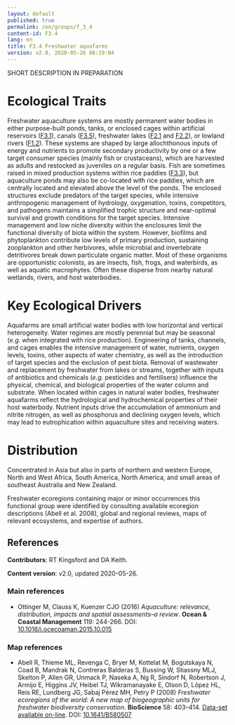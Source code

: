 ```yaml
---
layout: default
published: true
permalink: /en/groups/f_3_4
content-id: F3.4
lang: en
title: F3.4 Freshwater aquafarms
version: v2.0, 2020-05-26 08:19:04
---
```


SHORT DESCRIPTION IN PREPARATION

# Ecological Traits
 
Freshwater aquaculture systems are mostly permanent water bodies in either purpose-built ponds, tanks, or enclosed cages within artificial reservoirs ([F3.1](/explore/groups/F3.1)), canals ([F3.5](/explore/groups/F3.5)), freshwater lakes ([F2.1](/explore/groups/F2.1) and [F2.2](/explore/groups/F2.2)), or lowland rivers ([F1.2](/explore/groups/F1.2)). These systems are shaped by large allochthonous inputs of energy and nutrients to promote secondary productivity by one or a few target consumer species (mainly fish or crustaceans), which are harvested as adults and restocked as juveniles on a regular basis. Fish are sometimes raised in mixed production systems within rice paddies ([F3.3](/explore/groups/F3.3)), but aquaculture ponds may also be co-located with rice paddies, which are centrally located and elevated above the level of the ponds. The enclosed structures exclude predators of the target species, while intensive anthropogenic management of hydrology, oxygenation, toxins, competitors, and pathogens maintains a simplified trophic structure and near-optimal survival and growth conditions for the target species. Intensive management and low niche diversity within the enclosures limit the functional diversity of biota within the system. However, biofilms and phytoplankton contribute low levels of primary production, sustaining zooplankton and other herbivores, while microbial and invertebrate detritivores break down particulate organic matter. Most of these organisms are opportunistic colonists, as are insects, fish, frogs, and waterbirds, as well as aquatic macrophytes. Often these disperse from nearby natural wetlands, rivers, and host waterbodies.
 
# Key Ecological Drivers
 
Aquafarms are small artificial water bodies with low horizontal and vertical heterogeneity. Water regimes are mostly perennial but may be seasonal (<i>e.g.</i> when integrated with rice production). Engineering of tanks, channels, and cages enables the intensive management of water, nutrients, oxygen levels, toxins, other aspects of water chemistry, as well as the introduction of target species and the exclusion of pest biota. Removal of wastewater and replacement by freshwater from lakes or streams, together with inputs of antibiotics and chemicals (<i>e.g.</i> pesticides and fertilisers) influence the physical, chemical, and biological properties of the water column and substrate. When located within cages in natural water bodies, freshwater aquafarms reflect the hydrological and hydrochemical properties of their host waterbody. Nutrient inputs drive the accumulation of ammonium and nitrite nitrogen, as well as phosphorus and declining oxygen levels, which may lead to eutrophication within aquaculture sites and receiving waters.
 
# Distribution
 
Concentrated in Asia but also in parts of northern and western Europe, North and West Africa, South America, North America, and small areas of southeast Australia and New Zealand.

Freshwater ecoregions containing major or minor occurrences this functional group were identified by consulting available ecoregion descriptions (Abell et al. 2008), global and regional reviews, maps of relevant ecosystems, and expertise of authors.

## References

**Contributors**: RT Kingsford and DA Keith.

**Content version**: v2.0, updated 2020-05-26.

### Main references
* Ottinger M, Clauss K, Kuenzer CJO  (2016) *Aquaculture: relevance, distribution, impacts and spatial assessments–a review*. **Ocean & Coastal Management** 119: 244-266. DOI: [10.1016/j.ocecoaman.2015.10.015](http://doi.org/10.1016/j.ocecoaman.2015.10.015)

### Map references
* Abell R, Thieme ML, Revenga C, Bryer M, Kottelat M, Bogutskaya N, Coad B, Mandrak N, Contreras Balderas S, Bussing W, Stiassny MLJ, Skelton P, Allen GR, Unmack P, Naseka A, Ng R, Sindorf N, Robertson J, Armijo E, Higgins JV, Heibel TJ, Wikramanayake E, Olson D, López HL, Reis RE, Lundberg JG, Sabaj Pérez MH, Petry P  (2008) *Freshwater ecoregions of the world: A new map of biogeographic units for freshwater biodiversity conservation*. **BioScience** 58: 403–414. [Data-set available on-line](http://www.feow.org). DOI: [10.1641/B580507](http://doi.org/10.1641/B580507)


